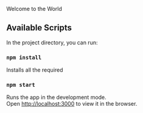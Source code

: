 Welcome to the World

## Available Scripts

In the project directory, you can run:

### `npm install`

Installs all the required <br />


### `npm start`

Runs the app in the development mode.<br />
Open [http://localhost:3000](http://localhost:3000) to view it in the browser.




